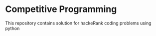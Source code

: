 # Competitive Programming

This repository contains solution for hackeRank coding problems using python
